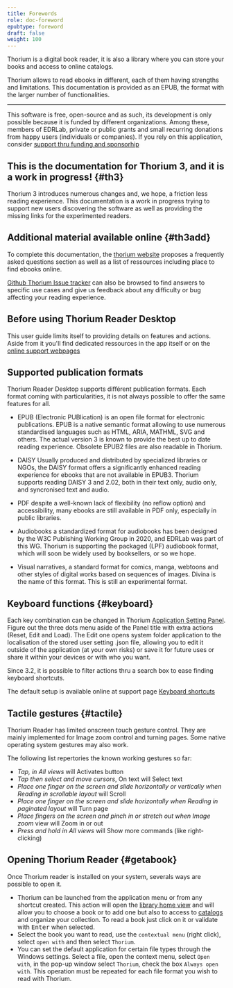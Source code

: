 ```yaml
---
title: Forewords
role: doc-foreword
epubtype: foreword
draft: false
weight: 100
---
```


Thorium is a digital book reader, it is also a library where you can
store your books and access to online catalogs.

Thorium allows to read ebooks in different,
each of them having strengths and limitations. This documentation is
provided as an EPUB, the format with the larger number of
functionalities.

------------------------------------------------------------------------

This software is free, open-source and as such, its development is only
possible because it is funded by different organizations. Among these,
members of EDRLab, private or public grants and small recurring
donations from happy users (individuals or companies). If you rely on
this application, consider [support thru funding and sponsorhip](https://thorium.edrlab.org/en/th3/900_about_thorium/901_thorium-sponsorship/)

<section class="filet">

## This is the documentation for Thorium 3, and it is a work in progress! {#th3}

Thorium 3 introduces numerous changes and, we hope, a friction less
reading experience. This documentation is a work in progress trying to
support new users discovering the software as well as providing the
missing links for the experimented readers.


</section>
<section class="filet">

## Additional material available online {#th3add}

To complete this documentation, the [thorium
website](https://thorium.edrlab.org) proposes a frequently asked
questions section as well as a list of ressources including place to
find ebooks online.

[Github Thorium Issue
tracker](https://github.com/edrlab/thorium-reader/issues) can also be
browsed to find answers to specific use cases and give us feedback about
any difficulty or bug affecting your reading experience.


# Before using Thorium Reader Desktop

This user guide limits itself to providing details on features and actions. Aside from it you'll find dedicated ressources in the app itself or on the <a href="https://thorium.edrlab.org/en/th3/"><span>online support webpages </span></a>


</section>
<section class="filet">

## Supported publication formats

Thorium Reader Desktop supports différent publication formats. Each format coming with particularities, it is not always possible to offer the same features for all. 

* EPUB (Electronic PUBlication) is an open file format for electronic publications. EPUB is a native semantic format allowing to use numerous standardised languages such as HTML, ARIA, MATHML, SVG and others. The actual version 3 is known to provide the best up to date reading experience. Obsolete EPUB2 files are also readable in Thorium.

* DAISY Usually produced and distributed by specialized libraries or NGOs, the DAISY format offers a significantly enhanced reading experience for ebooks that are not available in EPUB3. Thorium supports reading DAISY 3 and 2.02, both in their text only, audio only, and syncronised text and audio.

* PDF despite a well-known lack of flexibility (no reflow option) and accessibility, many ebooks are still available in PDF only, especially in public libraries.

* Audiobooks a standardized format for audiobooks has been designed by the W3C Publishing Working Group in 2020, and EDRLab was part of this WG. Thorium is supporting the packaged (LPF) audiobook format, which will soon be widely used by booksellers, or so we hope.

* Visual narratives, a standard format for comics, manga, webtoons and other styles of digital works based on sequences of images. Divina is the name of this format. This is still an experimental format.



</section>
<section class="filet">

## Keyboard functions {#keyboard}

Each key combination can be changed in Thorium 
[Application Setting Panel](../102_windows_views_panels/index.xhtml#setting_view). 
Figure out the three dots menu aside of the Panel title with extra actions 
(Reset, Edit and Load). The Edit one opens system folder application to the
localisation of the stored user setting .json file, allowing you to
edit it outside of the application (at your own risks) 
or save it for future uses or share it within your devices or with who you want.

Since 3.2, it is possible to filter actions thru a search box to ease finding keyboard shortcuts.

The default setup is available online at support page <a href="https://thorium.edrlab.org/en/th3/400_ressources/402_keyboard-shortcuts/"><span>Keyboard shortcuts</span></a>


</section>
<section class="filet">

## Tactile gestures {#tactile}

Thorium Reader has limited onscreen touch gesture control. They are
mainly implemented for Image zoom control and turning pages. Some native
operating system gestures may also work.

The following list repertories the known working gestures so far:

* *Tap, in All views* will Activates button
* *Tap then select and move cursors*, On text will Select text
* *Place one finger on the screen and slide horizontally or vertically when Reading in scrollable layout* will Scroll
* *Place one finger on the screen and slide horizontally when Reading in paginated layout* will Turn page
* *Place fingers on the screen and pinch in or stretch out when Image zoom* view will Zoom in or out
* *Press and hold in All views* will Show more commands (like right-clicking)

# Opening Thorium Reader {#getabook}

Once Thorium reader is installed on your system, severals ways are
possible to open it.

-   Thorium can be launched from the application menu or from any
    shortcut created. This action will open the [library home
    view]() and will allow you to choose a book or to add
    one but also to access to [catalogs]() and organize your
    collection. To read a book just click on it or validate with
    <kbd>Enter</kbd> when selected.
-   Select the book you want to read, use the `contextual menu` (right
    click), select `open with` and then select `Thorium`.
-   You can set the default application for certain file types through
    the Windows settings. Select a file, open the context menu, select
    `Open with`, in the pop-up window select `Thorium`, check the box
    `Always open with`. This operation must be repeated for each file
    format you wish to read with Thorium.

</section>

